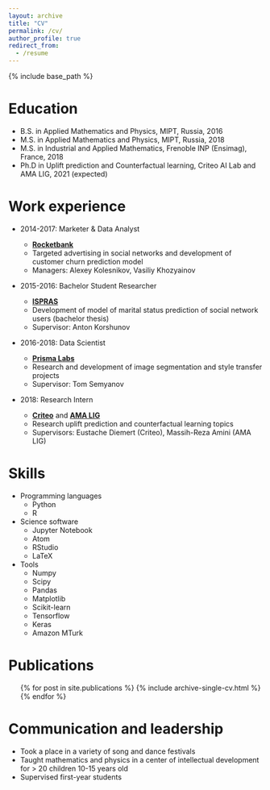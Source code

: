 ```yaml
---
layout: archive
title: "CV"
permalink: /cv/
author_profile: true
redirect_from:
  - /resume
---
```


{% include base_path %}

Education
======
* B.S. in Applied Mathematics and Physics, MIPT, Russia, 2016
* M.S. in Applied Mathematics and Physics, MIPT, Russia, 2018
* M.S. in Industrial and Applied Mathematics, Frenoble INP (Ensimag), France, 2018
* Ph.D in Uplift prediction and Counterfactual learning, Criteo AI Lab and AMA LIG, 2021 (expected)

Work experience
======
* 2014-2017: Marketer & Data Analyst
  * **[Rocketbank](http://rocketbank.ru)**
  * Targeted advertising in social networks and development of customer churn prediction model
  * Managers: Alexey Kolesnikov, Vasiliy Khozyainov 

* 2015-2016: Bachelor Student Researcher
  * **[ISPRAS](http://ispras.ru)**
  * Development of model of marital status prediction of social network users (bachelor thesis)
  * Supervisor: Anton Korshunov
  
* 2016-2018: Data Scientist
  * **[Prisma Labs](https://prisma-ai.com)**
  * Research and development of image segmentation and style transfer projects
  * Supervisor: Tom Semyanov
  
* 2018: Research Intern
  * **[Criteo](http://criteo.com)** and **[AMA LIG](http://ama.liglab.fr)**
  * Research uplift prediction and counterfactual learning topics
  * Supervisors: Eustache Diemert (Criteo), Massih-Reza Amini (AMA LIG)
  
Skills
======
* Programming
languages
  * Python
  * R
* Science software
  * Jupyter Notebook
  * Atom
  * RStudio
  * LaTeX
* Tools
  * Numpy
  * Scipy
  * Pandas
  * Matplotlib
  * Scikit-learn
  * Tensorflow
  * Keras
  * Amazon MTurk

Publications
======
  <ul>{% for post in site.publications %}
    {% include archive-single-cv.html %}
  {% endfor %}</ul>
  
Communication and leadership
======
* Took a place in a variety of song and dance festivals
* Taught mathematics and physics in a center of intellectual development for > 20 children 10-15
years old
* Supervised first-year students
